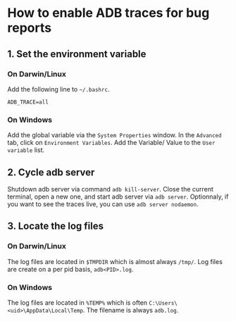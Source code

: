 # How to enable ADB traces for bug reports

## 1. Set the environment variable

### On Darwin/Linux

Add the following line to `~/.bashrc`. 

```
ADB_TRACE=all
```

### On Windows

Add the global variable via the `System Properties` window.
In the `Advanced` tab, click on `Environment Variables`. Add the Variable/
Value to the `User variable` list.

## 2. Cycle adb server

Shutdown adb server via command `adb kill-server`. Close the current terminal,
open a new one, and start adb server via `adb server`. Optionnaly, if you want
to see the traces live, you can use `adb server nodaemon`.

## 3. Locate the log files

### On Darwin/Linux

The log files are located in `$TMPDIR` which is almost always `/tmp/`. Log files
are create on a per pid basis, `adb<PID>.log`.

### On Windows

The log files are located in `%TEMP%` which is often `C:\Users\<uid>\AppData\Local\Temp`.
The filename is always `adb.log`.
